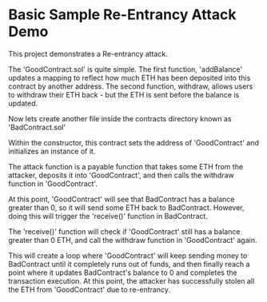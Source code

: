 # Basic Sample Re-Entrancy Attack Demo

This project demonstrates a Re-entrancy attack. 

The 'GoodContract.sol' is quite simple. The first function, 'addBalance' updates a mapping to reflect how much ETH has been deposited into this contract by another address. The second function, withdraw, allows users to withdraw their ETH back - but the ETH is sent before the balance is updated.

Now lets create another file inside the contracts directory known as 'BadContract.sol'

Within the constructor, this contract sets the address of 'GoodContract' and initializes an instance of it.

The attack function is a payable function that takes some ETH from the attacker, deposits it into 'GoodContract', and then calls the withdraw function in 'GoodContract'.

At this point, 'GoodContract' will see that BadContract has a balance greater than 0, so it will send some ETH back to BadContract. However, doing this will trigger the 'receive()' function in BadContract.

The 'receive()' function will check if 'GoodContract' still has a balance greater than 0 ETH, and call the withdraw function in 'GoodContract' again.

This will create a loop where 'GoodContract' will keep sending money to BadContract until it completely runs out of funds, and then finally reach a point where it updates BadContract's balance to 0 and completes the transaction execution. At this point, the attacker has successfully stolen all the ETH from 'GoodContract' due to re-entrancy.
